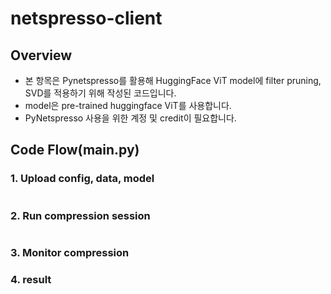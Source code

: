 # netspresso-client
## Overview

- 본 항목은 Pynetspresso를 활용해 HuggingFace ViT model에 filter pruning, SVD를 적용하기 위해 작성된 코드입니다. 
- model은 pre-trained huggingface ViT를 사용합니다.
- PyNetspresso 사용을 위한 계정 및 credit이 필요합니다.

## Code Flow(main.py)

### 1. Upload config, data, model

```python

```

### 2. Run compression session

```python

```

### 3. Monitor compression



### 4. result


